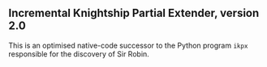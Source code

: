 ## Incremental Knightship Partial Extender, version 2.0

This is an optimised native-code successor to the Python program `ikpx`
responsible for the discovery of Sir Robin.
